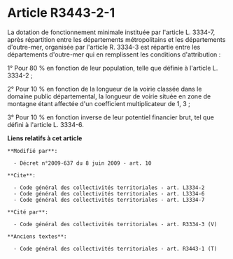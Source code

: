 # Article R3443-2-1

La dotation de fonctionnement minimale instituée par l'article L. 3334-7, après répartition entre les départements
métropolitains et les départements d'outre-mer, organisée par l'article R. 3334-3 est répartie entre les départements
d'outre-mer qui en remplissent les conditions d'attribution : 

1° Pour 80 % en fonction de leur population, telle que définie à l'article L. 3334-2 ; 

2° Pour 10 % en fonction de la longueur de la voirie classée dans le domaine public départemental, la longueur de voirie
située en zone de montagne étant affectée d'un coefficient multiplicateur de 1, 3 ; 

3° Pour 10 % en fonction inverse de leur potentiel financier brut, tel que défini à l'article L. 3334-6.

**Liens relatifs à cet article**

	**Modifié par**:

	  - Décret n°2009-637 du 8 juin 2009 - art. 10

	**Cite**:

	  - Code général des collectivités territoriales - art. L3334-2
	  - Code général des collectivités territoriales - art. L3334-6
	  - Code général des collectivités territoriales - art. L3334-7

	**Cité par**:

	  - Code général des collectivités territoriales - art. R3334-3 (V)

	**Anciens textes**:

	  - Code général des collectivités territoriales - art. R3443-1 (T)
